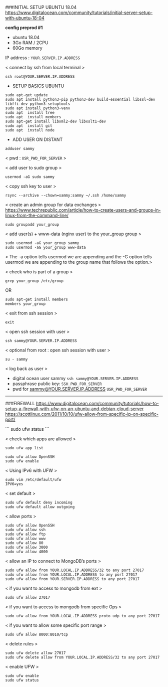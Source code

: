 
###INITIAL SETUP UBUNTU 18.04
https://www.digitalocean.com/community/tutorials/initial-server-setup-with-ubuntu-18-04 


**config preprod #1** 
- ubuntu 18.04
- 3Go RAM / 2CPU
- 60Go memory

IP address : `YOUR.SERVER.IP.ADDRESS`

< connect by ssh from local terminal >
```
ssh root@YOUR.SERVER.IP.ADDRESS
```

- SETUP BASICS UBUNTU
```
sudo apt-get update
sudo apt install python3-pip python3-dev build-essential libssl-dev libffi-dev python3-setuptools
sudo apt install python3-venv
sudo apt  install tree
sudo apt  install members
sudo apt-get install libxml2-dev libxslt1-dev
sudo apt  install git
sudo apt  install node
```

- ADD USER ON DISTANT
```
adduser sammy
```
< pwd : `USR_PWD_FOR_SERVER` >

< add user to sudo group >
```
usermod -aG sudo sammy
````

< copy ssh key to user >
```
rsync --archive --chown=sammy:sammy ~/.ssh /home/sammy
```

< create an admin group for data exchanges >
https://www.techrepublic.com/article/how-to-create-users-and-groups-in-linux-from-the-command-line/
```
sudo groupadd your_group
````

< add user(s) + www-data (nginx user) to the your_group group >
```
sudo usermod -aG your_group sammy
sudo usermod -aG your_group www-data
```

< The -a option tells usermod we are appending and the -G option tells usermod we are appending to the group name that follows the option.>

< check who is part of a group >
```
grep your_group /etc/group
```
OR
```
sudo apt-get install members
members your_group
```


< exit from ssh session >
```
exit
```

< open ssh session with user >
```
ssh sammy@YOUR.SERVER.IP.ADDRESS
```
< optional from root : open ssh session with user >
```
su - sammy
```

< log back as user >
- digital ocean user sammy 
`ssh sammy@YOUR.SERVER.IP.ADDRESS`
- passphrase public key: 
`SSH_PWD_FOR_SERVER`
- pwd for sammy@YOUR.SERVER.IP.ADDRESS
`USR_PWD_FOR_SERVER`


-----------------------

###FIREWALL
https://www.digitalocean.com/community/tutorials/how-to-setup-a-firewall-with-ufw-on-an-ubuntu-and-debian-cloud-server 
https://scottlinux.com/2011/10/10/ufw-allow-from-specific-ip-on-specific-port/ 

<check ufw status >
```
sudo ufw status
```

< check which apps are allowed >
```
sudo ufw app list

sudo ufw allow OpenSSH
sudo ufw enable
```

< Using IPv6 with UFW >
```
sudo vim /etc/default/ufw
IPV6=yes
```

< set default >
```
sudo ufw default deny incoming
sudo ufw default allow outgoing
```

< allow ports >
```
sudo ufw allow OpenSSH
sudo ufw allow ssh
sudo ufw allow ftp
sudo ufw allow www
sudo ufw allow 80
sudo ufw allow 3000
sudo ufw allow 4000
```

< allow an IP to connect to MongoDB’s ports >
```
sudo ufw allow from YOUR.LOCAL.IP.ADDRESS/32 to any port 27017  
sudo ufw allow from YOUR.LOCAL.IP.ADDRESS to any port 27017
sudo ufw allow from YOUR.SERVER.IP.ADDRESS to any port 27017
```

< if you want to access to mongodb from ext >
```
sudo ufw allow 27017 
```

< if you want to access to mongodb from specific Ops >
```
sudo ufw allow from YOUR.LOCAL.IP.ADDRESS proto udp to any port 27017
```

< if you want to allow some specific port range >
```
sudo ufw allow 8000:8010/tcp
```

< delete rules >
```
sudo ufw delete allow 27017
sudo ufw delete allow from YOUR.LOCAL.IP.ADDRESS/32 to any port 27017
```

< enable UFW >
```
sudo ufw enable
sudo ufw status
```